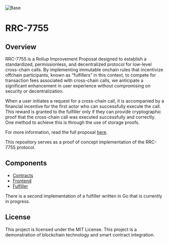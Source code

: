 ![Base](logo.webp)

# RRC-7755

## Overview

RRC-7755 is a Rollup Improvement Proposal designed to establish a standardized, permissionless, and decentralized protocol for low-level cross-chain calls. By implementing immutable onchain rules that incentivize offchain participants, known as “fulfillers” in this context, to compete for transaction fees associated with cross-chain calls, we anticipate a significant enhancement in user experience without compromising on security or decentralization.

When a user initiates a request for a cross-chain call, it is accompanied by a financial incentive for the first actor who can successfully execute the call. This reward is granted to the fulfiller only if they can provide cryptographic proof that the cross-chain call was executed successfully and correctly. One method to achieve this is through the use of storage proofs.

For more information, read the full proposal [here](https://github.com/ethereum/RIPs/blob/master/RIPS/rip-7755.md).

This repository serves as a proof of concept implementation of the RRC-7755 protocol.

## Components

- [Contracts](./contracts/README.md)
- [Frontend](./frontend/README.md)
- [Fulfiller](./services/ts-filler/README.md)

There is a second implementation of a fulfiller written in Go that is currently in progress.

## License

This project is licensed under the MIT License.
This project is a demonstration of blockchain technology and smart contract integration.
